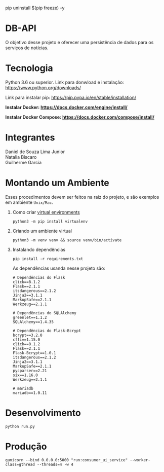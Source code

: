 pip uninstall $(pip freeze) -y 

# DB-API
O objetivo desse projeto e oferecer uma persistência de dados para os serviços de notícias.

# Tecnologia
Python 3.6 ou superior. Link para donwload e instalação: https://www.python.org/downloads/

Link para instalar pip: https://pip.pypa.io/en/stable/installation/

**Instalar Docker: https://docs.docker.com/engine/install/**  

**Instalar Docker Compose: https://docs.docker.com/compose/install/**

# Integrantes
Daniel de Souza Lima Junior  
Natalia Bíscaro  
Guilherme Garcia  

# Montando um Ambiente
Esses procedimentos devem ser feitos na raiz do projeto, e são exemplos em ambiente `Unix/Mac`.
1. Como criar [virtual environments](https://docs.python.org/3/library/venv.html)  
    ```
    python3 -m pip install virtualenv
    ```
2. Criando um ambiente virtual   
    ```
    python3 -m venv venv && source venv/bin/activate
    ```
3. Instalando dependências
    ```
    pip install -r requirements.txt
    ```
    As dependências usanda nesse projeto são:
    ```
   # Dependências do Flask
    click==8.1.2
    Flask==2.1.1
    itsdangerous==2.1.2
    Jinja2==3.1.1
    MarkupSafe==2.1.1
    Werkzeug==2.1.1

    # Dependências do SQLAlchemy
    greenlet==1.1.2
    SQLAlchemy==1.4.35

    # Dependências do Flask-Bcrypt
    bcrypt==3.2.0
    cffi==1.15.0
    click==8.1.2
    Flask==2.1.1
    Flask-Bcrypt==1.0.1
    itsdangerous==2.1.2
    Jinja2==3.1.1
    MarkupSafe==2.1.1
    pycparser==2.21
    six==1.16.0
    Werkzeug==2.1.1

    # mariadb
    mariadb==1.0.11
    ```

# Desenvolvimento
```
python run.py
```

# Produção
```
gunicorn --bind 0.0.0.0:5000 "run:consumer_ui_service" --worker-class=gthread --threads=4 -w 4
```
